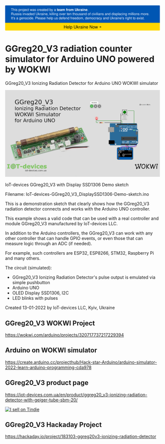 [![Stand With Ukraine](https://raw.githubusercontent.com/vshymanskyy/StandWithUkraine/main/banner-direct-team.svg)](https://stand-with-ukraine.pp.ua)

# GGreg20_V3 radiation counter simulator for Arduino UNO powered by WOKWI 
GGreg20_V3 Ionizing Radiation Detector for Arduino UNO WOKWI simulator

![GGreg20_V3 Simulator](https://github.com/iotdevicesdev/ggreg20-v3-arduino-uno-wokwi-simulator/blob/main/GGreg20_V3_ArduinoUNO_WOKWIsimulator_IoT-devicesLogo.png)

IoT-devices GGreg20_V3 with Display SSD1306 Demo sketch

Filename: IoT-devices-GGreg20_V3_DisplaySSD1306-Demo-sketch.ino

This is a demonstration sketch that clearly shows how the GGreg20_V3 radiation detector connects and works with the Arduino UNO controller. 

This example shows a valid code that can be used with a real controller and module GGreg20_V3 manufactured by IoT-devices LLC.

In addition to the Arduino controllers, the GGreg20_V3 can work with any other controller that can handle GPIO events, or even those that can measure 
logic through an ADC (if needed). 

For example, such controllers are ESP32, ESP8266, STM32, Raspberry Pi and many others.

The circuit (simulated):
- GGreg20_V3 Ionizing Radiation Detector's pulse output is emulated via simple pushbutton
- Arduino UNO
- OLED Display SSD1306, I2C
- LED blinks with pulses

Created 13-01-2022 by IoT-devices LLC, Kyiv, Ukraine

## GGreg20_V3 WOKWI Project 
https://wokwi.com/arduino/projects/320717737217229394

## Arduino on WOKWI simulator 
https://create.arduino.cc/projecthub/Hack-star-Arduino/arduino-simulator-2022-learn-arduino-programming-cda978

## GGreg20_V3 product page 
https://iot-devices.com.ua/en/product/ggreg20_v3-ionizing-radiation-detector-with-geiger-tube-sbm-20/

<a href="https://www.tindie.com/stores/iotdev/?ref=offsite_badges&utm_source=sellers_iotdevices&utm_medium=badges&utm_campaign=badge_large"><img src="https://d2ss6ovg47m0r5.cloudfront.net/badges/tindie-larges.png" alt="I sell on Tindie" width="200" height="104"></a>

## GGreg20_V3 Hackaday Project 
https://hackaday.io/project/183103-ggreg20v3-ionizing-radiation-detector
